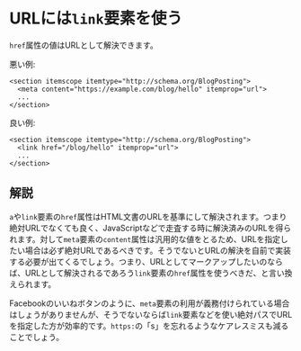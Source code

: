 # URLには`link`要素を使う

`href`属性の値はURLとして解決できます。

悪い例:

    <section itemscope itemtype="http://schema.org/BlogPosting">
      <meta content="https://example.com/blog/hello" itemprop="url">
      ...
    </section>

良い例:

    <section itemscope itemtype="http://schema.org/BlogPosting">
      <link href="/blog/hello" itemprop="url">
      ...
    </section>


## 解説

`a`や`link`要素の`href`属性はHTML文書のURLを基準にして解決されます。つまり絶対URLでなくても良く、JavaScriptなどで走査する時に解決済みのURLを得られます。対して`meta`要素の`content`属性は汎用的な値をとるため、URLを指定したい場合は必ず絶対URLであるべきです。そうでないとURLの解決を自前で実装する必要が出てくるでしょう。つまり、URLとしてマークアップしたいのならば、URLとして解決されるであろう`link`要素の`href`属性を使うべきだ、と言い換えられます。

Facebookのいいねボタンのように、`meta`要素の利用が義務付けられている場合はしょうがありませんが、そうでないならば`link`要素などを使い絶対パスでURLを指定した方が効率的です。`https:`の「s」を忘れるようなケアレスミスも減ることでしょう。
